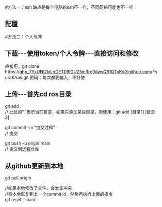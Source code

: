 #方法一：ssh
缺点是每个电脑的ssh不一样，不同网络可能也不一样
## 配置


#方法二：个人令牌
## 下载---使用token/个人令牌---直接访问和修改

直接用：git clone https://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@github.com/FsuraK/ros.git
密码：每次都要输入，不好使

## 上传---首先cd ros目录
git add .  
// 此处的“.”表示当前目录，如果只添加某些目录，则使用：git add [目录1] [目录2]

git commit -m "提交注释"  
// 提交

git push -u origin main  
// 提交到远程仓库

## 从github更新到本地
git pull origin  

//如果本地修改了文件，会发生冲突  
//将本地恢复到上一个commit id，然后再执行上面的指令  
git reset --hard  




